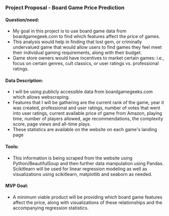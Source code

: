 ### Project Proposal - Board Game Price Prediction

#### Question/need:
* My goal in this project is to use board game data from boardgamegeek.com to find which features affect the price of games.
* This analysis would help in finding that lost gem, or criminally undervalued game that would allow users to find games they feel meet their individual gaming requirements, along with their budget.
* Game store owners would have incentives to market certain games: i.e., focus on certain genres, cult classics, or user ratings vs. professional ratings.

#### Data Description:
* I will be using publicly accessible data from boardgamegeeks.com which allows webscraping.
* Features that I will be gathering are the current rank of the game, year it was created, professional and user ratings, number of votes that went into user ratings, current available price of game from Amazon, playing time, number of players allowed, age recommendations, the complexity score, page views and all-time plays.
* These statistics are available on the website on each game's landing page

#### Tools:
* This information is being scraped from the website using Python/BeautifulSoup and then further data manipulation using Pandas. Scikitlearn will be used for linear regression modeling as well as visualizations using scikitlearn, matplotlib and seaborn as needed.

#### MVP Goal:
* A minimum viable product will be providing which board game features affect the price, along with visualizations of these relationships and the accompanying regression statistics.
